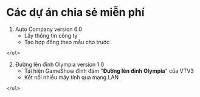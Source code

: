 # Các dự án chia sẻ miễn phí
  1. Auto Company version 6.0
    <ul>
      <li>Lấy thông tin công ty</li>
      <li>Tạo hợp đồng theo mẫu cho trước</li>
    </ul>
  2. Đường lên đỉnh Olympia version 1.0
    <ul>
      <li>Tái hiện GameShow đình đám "<strong>Đường lên đỉnh Olympia</strong>" của VTV3</li>
      <li>Kết nối nhiều máy tính qua mạng LAN</li>
    </ul>
